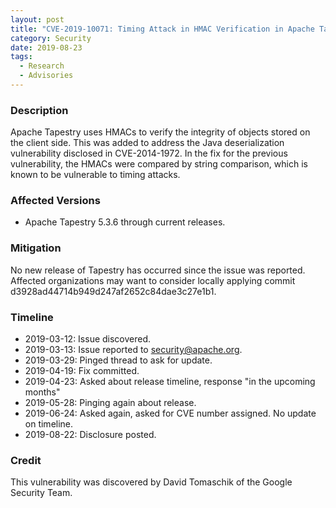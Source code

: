```yaml
---
layout: post
title: "CVE-2019-10071: Timing Attack in HMAC Verification in Apache Tapestry"
category: Security
date: 2019-08-23
tags:
  - Research
  - Advisories
---
```


### Description ###

Apache Tapestry uses HMACs to verify the integrity of objects stored on the
client side.  This was added to address the Java deserialization vulnerability
disclosed in CVE-2014-1972.  In the fix for the previous vulnerability, the
HMACs were compared by string comparison, which is known to be vulnerable to
timing attacks.

### Affected Versions ###

- Apache Tapestry 5.3.6 through current releases.

### Mitigation ###

No new release of Tapestry has occurred since the issue was reported.  Affected
organizations may want to consider locally applying commit
d3928ad44714b949d247af2652c84dae3c27e1b1.

### Timeline ###

- 2019-03-12: Issue discovered.
- 2019-03-13: Issue reported to security@apache.org.
- 2019-03-29: Pinged thread to ask for update.
- 2019-04-19: Fix committed.
- 2019-04-23: Asked about release timeline, response "in the upcoming months"
- 2019-05-28: Pinging again about release.
- 2019-06-24: Asked again, asked for CVE number assigned.  No update on
  timeline.
- 2019-08-22: Disclosure posted.

### Credit ###

This vulnerability was discovered by David Tomaschik of the Google Security
Team.
